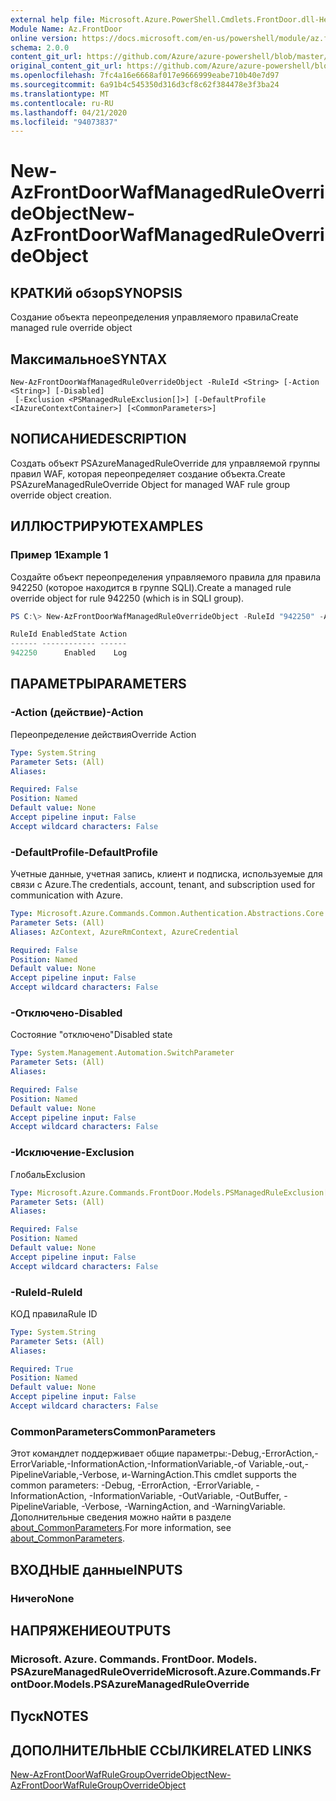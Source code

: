 ```yaml
---
external help file: Microsoft.Azure.PowerShell.Cmdlets.FrontDoor.dll-Help.xml
Module Name: Az.FrontDoor
online version: https://docs.microsoft.com/en-us/powershell/module/az.frontdoor/new-azfrontdoorwafmanagedruleoverrideobject
schema: 2.0.0
content_git_url: https://github.com/Azure/azure-powershell/blob/master/src/FrontDoor/FrontDoor/help/New-AzFrontDoorWafManagedRuleOverrideObject.md
original_content_git_url: https://github.com/Azure/azure-powershell/blob/master/src/FrontDoor/FrontDoor/help/New-AzFrontDoorWafManagedRuleOverrideObject.md
ms.openlocfilehash: 7fc4a16e6668af017e9666999eabe710b40e7d97
ms.sourcegitcommit: 6a91b4c545350d316d3cf8c62f384478e3f3ba24
ms.translationtype: MT
ms.contentlocale: ru-RU
ms.lasthandoff: 04/21/2020
ms.locfileid: "94073837"
---
```

# <span data-ttu-id="a45d6-101">New-AzFrontDoorWafManagedRuleOverrideObject</span><span class="sxs-lookup"><span data-stu-id="a45d6-101">New-AzFrontDoorWafManagedRuleOverrideObject</span></span>

## <span data-ttu-id="a45d6-102">КРАТКИй обзор</span><span class="sxs-lookup"><span data-stu-id="a45d6-102">SYNOPSIS</span></span>
<span data-ttu-id="a45d6-103">Создание объекта переопределения управляемого правила</span><span class="sxs-lookup"><span data-stu-id="a45d6-103">Create managed rule override object</span></span>

## <span data-ttu-id="a45d6-104">Максимальное</span><span class="sxs-lookup"><span data-stu-id="a45d6-104">SYNTAX</span></span>

```
New-AzFrontDoorWafManagedRuleOverrideObject -RuleId <String> [-Action <String>] [-Disabled]
 [-Exclusion <PSManagedRuleExclusion[]>] [-DefaultProfile <IAzureContextContainer>] [<CommonParameters>]
```

## <span data-ttu-id="a45d6-105">NОПИСАНИЕ</span><span class="sxs-lookup"><span data-stu-id="a45d6-105">DESCRIPTION</span></span>
<span data-ttu-id="a45d6-106">Создать объект PSAzureManagedRuleOverride для управляемой группы правил WAF, которая переопределяет создание объекта.</span><span class="sxs-lookup"><span data-stu-id="a45d6-106">Create PSAzureManagedRuleOverride Object for managed WAF rule group override object creation.</span></span>

## <span data-ttu-id="a45d6-107">ИЛЛЮСТРИРУЮТ</span><span class="sxs-lookup"><span data-stu-id="a45d6-107">EXAMPLES</span></span>

### <span data-ttu-id="a45d6-108">Пример 1</span><span class="sxs-lookup"><span data-stu-id="a45d6-108">Example 1</span></span>
<span data-ttu-id="a45d6-109">Создайте объект переопределения управляемого правила для правила 942250 (которое находится в группе SQLI).</span><span class="sxs-lookup"><span data-stu-id="a45d6-109">Create a managed rule override object for rule 942250 (which is in SQLI group).</span></span>

```powershell
PS C:\> New-AzFrontDoorWafManagedRuleOverrideObject -RuleId "942250" -Action Log

RuleId EnabledState Action
------ ------------ ------
942250      Enabled    Log
```

## <span data-ttu-id="a45d6-110">ПАРАМЕТРЫ</span><span class="sxs-lookup"><span data-stu-id="a45d6-110">PARAMETERS</span></span>

### <span data-ttu-id="a45d6-111">-Action (действие)</span><span class="sxs-lookup"><span data-stu-id="a45d6-111">-Action</span></span>
<span data-ttu-id="a45d6-112">Переопределение действия</span><span class="sxs-lookup"><span data-stu-id="a45d6-112">Override Action</span></span>

```yaml
Type: System.String
Parameter Sets: (All)
Aliases:

Required: False
Position: Named
Default value: None
Accept pipeline input: False
Accept wildcard characters: False
```

### <span data-ttu-id="a45d6-113">-DefaultProfile</span><span class="sxs-lookup"><span data-stu-id="a45d6-113">-DefaultProfile</span></span>
<span data-ttu-id="a45d6-114">Учетные данные, учетная запись, клиент и подписка, используемые для связи с Azure.</span><span class="sxs-lookup"><span data-stu-id="a45d6-114">The credentials, account, tenant, and subscription used for communication with Azure.</span></span>

```yaml
Type: Microsoft.Azure.Commands.Common.Authentication.Abstractions.Core.IAzureContextContainer
Parameter Sets: (All)
Aliases: AzContext, AzureRmContext, AzureCredential

Required: False
Position: Named
Default value: None
Accept pipeline input: False
Accept wildcard characters: False
```

### <span data-ttu-id="a45d6-115">-Отключено</span><span class="sxs-lookup"><span data-stu-id="a45d6-115">-Disabled</span></span>
<span data-ttu-id="a45d6-116">Состояние "отключено"</span><span class="sxs-lookup"><span data-stu-id="a45d6-116">Disabled state</span></span>

```yaml
Type: System.Management.Automation.SwitchParameter
Parameter Sets: (All)
Aliases:

Required: False
Position: Named
Default value: None
Accept pipeline input: False
Accept wildcard characters: False
```

### <span data-ttu-id="a45d6-117">-Исключение</span><span class="sxs-lookup"><span data-stu-id="a45d6-117">-Exclusion</span></span>
<span data-ttu-id="a45d6-118">Глобаль</span><span class="sxs-lookup"><span data-stu-id="a45d6-118">Exclusion</span></span>

```yaml
Type: Microsoft.Azure.Commands.FrontDoor.Models.PSManagedRuleExclusion[]
Parameter Sets: (All)
Aliases:

Required: False
Position: Named
Default value: None
Accept pipeline input: False
Accept wildcard characters: False
```

### <span data-ttu-id="a45d6-119">-RuleId</span><span class="sxs-lookup"><span data-stu-id="a45d6-119">-RuleId</span></span>
<span data-ttu-id="a45d6-120">КОД правила</span><span class="sxs-lookup"><span data-stu-id="a45d6-120">Rule ID</span></span>

```yaml
Type: System.String
Parameter Sets: (All)
Aliases:

Required: True
Position: Named
Default value: None
Accept pipeline input: False
Accept wildcard characters: False
```

### <span data-ttu-id="a45d6-121">CommonParameters</span><span class="sxs-lookup"><span data-stu-id="a45d6-121">CommonParameters</span></span>
<span data-ttu-id="a45d6-122">Этот командлет поддерживает общие параметры:-Debug,-ErrorAction,-ErrorVariable,-InformationAction,-InformationVariable,-of Variable,-out,-PipelineVariable,-Verbose, и-WarningAction.</span><span class="sxs-lookup"><span data-stu-id="a45d6-122">This cmdlet supports the common parameters: -Debug, -ErrorAction, -ErrorVariable, -InformationAction, -InformationVariable, -OutVariable, -OutBuffer, -PipelineVariable, -Verbose, -WarningAction, and -WarningVariable.</span></span> <span data-ttu-id="a45d6-123">Дополнительные сведения можно найти в разделе [about_CommonParameters](http://go.microsoft.com/fwlink/?LinkID=113216).</span><span class="sxs-lookup"><span data-stu-id="a45d6-123">For more information, see [about_CommonParameters](http://go.microsoft.com/fwlink/?LinkID=113216).</span></span>

## <span data-ttu-id="a45d6-124">ВХОДНЫЕ данные</span><span class="sxs-lookup"><span data-stu-id="a45d6-124">INPUTS</span></span>

### <span data-ttu-id="a45d6-125">Ничего</span><span class="sxs-lookup"><span data-stu-id="a45d6-125">None</span></span>

## <span data-ttu-id="a45d6-126">НАПРЯЖЕНИЕ</span><span class="sxs-lookup"><span data-stu-id="a45d6-126">OUTPUTS</span></span>

### <span data-ttu-id="a45d6-127">Microsoft. Azure. Commands. FrontDoor. Models. PSAzureManagedRuleOverride</span><span class="sxs-lookup"><span data-stu-id="a45d6-127">Microsoft.Azure.Commands.FrontDoor.Models.PSAzureManagedRuleOverride</span></span>

## <span data-ttu-id="a45d6-128">Пуск</span><span class="sxs-lookup"><span data-stu-id="a45d6-128">NOTES</span></span>

## <span data-ttu-id="a45d6-129">ДОПОЛНИТЕЛЬНЫЕ ССЫЛКИ</span><span class="sxs-lookup"><span data-stu-id="a45d6-129">RELATED LINKS</span></span>

[<span data-ttu-id="a45d6-130">New-AzFrontDoorWafRuleGroupOverrideObject</span><span class="sxs-lookup"><span data-stu-id="a45d6-130">New-AzFrontDoorWafRuleGroupOverrideObject</span></span>](./New-AzFrontDoorWafRuleGroupOverrideObject.md)